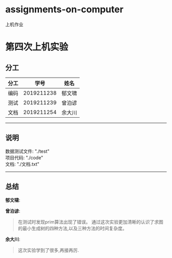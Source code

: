 # assignments-on-computer
上机作业
# 第四次上机实验

## 分工

| 分工 |    学号    |  姓名  |
| :--: | :--------: | :----: |
| 编码 | 2019211238 | 郁文啸 |
| 测试 | 2019211239 | 曾泊谚 |
| 文档 | 2019211254 | 余大川 |

<hr>

## 说明

数据测试文件: "./test"<br>
项目代码: "./code"<br>
文档: "./文档.txt"<br>

<hr>

## 总结

**郁文啸**:

>

**曾泊谚**:

> 在测试时发现prim算法出现了错误。
  通过这次实验更加清晰的认识了求图的最小生成树的四种方法,以及三种方法的时间复杂度。

**余大川**:

> 这次实验学到了很多,再接再厉.
